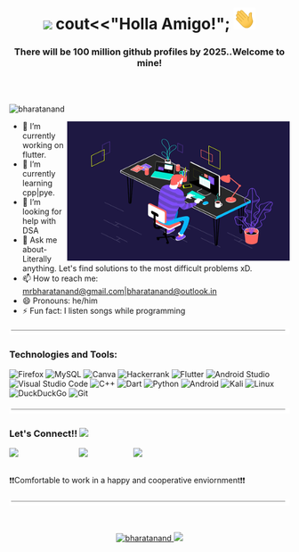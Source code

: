 <h1 align="center">
  <a target="_blank">
    <img src="https://github.com/bharatanand/bharatanand/blob/99ab8e12527eb16c42bd5aa3a4cfc945f91639d9/Elements/image_processing20210909-443-1n6fvk3.gif" width="24" style="max-width:100%;">
  </a>
  cout<<"Holla Amigo!";
  <a target="_blank">
    <img src="https://github.com/tejas-trivedi/tejas-trivedi/blob/main/Hi.gif" width="40" />
  </a>
  <br/>
  <h3 align="center">There will be 100 million github profiles by 2025..Welcome to mine!</h3>
</h1>
<br/>
<br/>
<a target="_blank">
  
<p align="left"> <img src="https://komarev.com/ghpvc/?username=bharatanand&label=Profile%20views&color=0e75b6&style=flat" alt="bharatanand" /> </p>
  <img align="right" height="250" width="400" alt="GIF" src="https://github.com/bharatanand/bharatanand/blob/99ab8e12527eb16c42bd5aa3a4cfc945f91639d9/Elements/job.gif">
</a>

 - 🔭 I’m currently working on flutter.
 - 🌱 I’m currently learning cpp|pye.
 - 🤔 I’m looking for help with DSA
 - 💬 Ask me about- Literally anything. Let's find solutions to the most difficult problems xD.
 - 📫 How to reach me: mrbharatanand@gmail.com|bharatanand@outlook.in
 - 😄 Pronouns: he/him
 - ⚡ Fun fact: I listen songs while programming

<img src="https://github.com/tejas-trivedi/tejas-trivedi/blob/main/border.gif" width="1100" height="10"></h2>

### Technologies and Tools:
![Firefox](https://img.shields.io/badge/Firefox-FF7139?style=for-the-badge&logo=Firefox-Browser&logoColor=white)
![MySQL](https://img.shields.io/badge/mysql-%2300f.svg?style=for-the-badge&logo=mysql&logoColor=white)
![Canva](https://img.shields.io/badge/Canva-%2300C4CC.svg?style=for-the-badge&logo=Canva&logoColor=white)
![Hackerrank](https://img.shields.io/badge/-Hackerrank-2EC866?style=for-the-badge&logo=HackerRank&logoColor=white)
![Flutter](https://img.shields.io/badge/Flutter-%2302569B.svg?style=for-the-badge&logo=Flutter&logoColor=white)
![Android Studio](https://img.shields.io/badge/Android%20Studio-3DDC84.svg?style=for-the-badge&logo=android-studio&logoColor=white)
![Visual Studio Code](https://img.shields.io/badge/Visual%20Studio%20Code-0078d7.svg?style=for-the-badge&logo=visual-studio-code&logoColor=white)
![C++](https://img.shields.io/badge/c++-%2300599C.svg?style=for-the-badge&logo=c%2B%2B&logoColor=white)
![Dart](https://img.shields.io/badge/dart-%230175C2.svg?style=for-the-badge&logo=dart&logoColor=white)
![Python](https://img.shields.io/badge/python-3670A0?style=for-the-badge&logo=python&logoColor=ffdd54)
![Android](https://img.shields.io/badge/Android-3DDC84?style=for-the-badge&logo=android&logoColor=white)
![Kali](https://img.shields.io/badge/Kali-268BEE?style=for-the-badge&logo=kalilinux&logoColor=white)
![Linux](https://img.shields.io/badge/Linux-FCC624?style=for-the-badge&logo=linux&logoColor=black)
![DuckDuckGo](https://img.shields.io/badge/DuckDuckGo-DE5833?style=for-the-badge&logo=DuckDuckGo&logoColor=white)
![Git](https://img.shields.io/badge/git-%23F05033.svg?style=for-the-badge&logo=git&logoColor=white)



<img src="https://github.com/tejas-trivedi/tejas-trivedi/blob/main/border.gif" width="1100" height="10"></h2>

### Let's Connect!! <img src="https://github.com/PulkitSinghDev/PulkitSinghDev/blob/main/Handshake.gif" height="25px" style="max-width:100%;">
<a href="https://www.linkedin.com/in/tejas-trivedi9/">
  <img align="left" width="125px" src="https://img.shields.io/badge/LinkedIn-0077B5?style=for-the-badge&logo=linkedin&logoColor=white" />
</a>
<a href="mailto: mrbharatanand@gmail.com">
  <img align="left" width="98px" src="https://img.shields.io/badge/Gmail-D14836?style=for-the-badge&logo=gmail&logoColor=white" />
</a>
<a href="https://www.instagram.com/bharatanan.d/">
  <img align="left" width="135px" src="https://img.shields.io/badge/Instagram-E4405F?style=for-the-badge&logo=instagram&logoColor=white" />
</a>
<br/>
<br/>

:exclamation::exclamation:Comfortable to work in a happy and cooperative enviornment:exclamation::exclamation:
<br/>
<br/>
<img src="https://github.com/tejas-trivedi/tejas-trivedi/blob/main/border.gif" width="1100" height="10"></h2>

<br/>

<p align="center">
<a href="https://github.com/bharatanand">
<img height="180em" src="https://github-readme-streak-stats.herokuapp.com/?user=bharatanand&theme=tokyonight" alt="bharatanand" />
<img height="180em" src="https://github-readme-stats.vercel.app/api/top-langs/?username=bharatanand&hide=javascript,java&theme=tokyonight"/></a>
</p>
</p>

